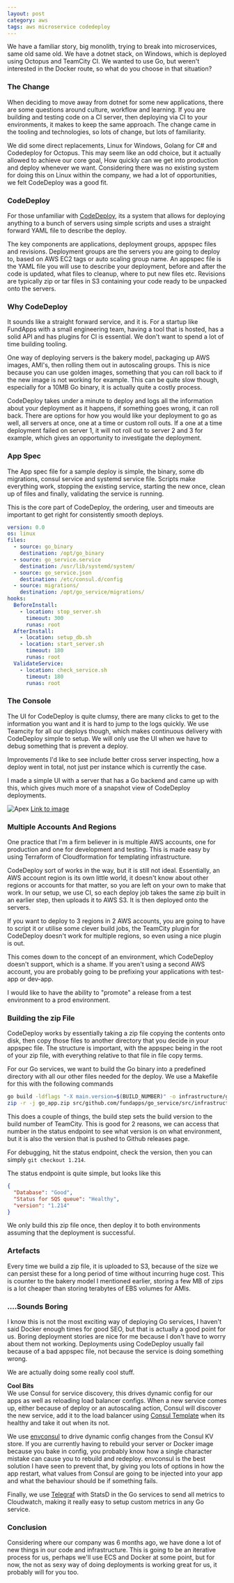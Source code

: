 ```yaml
---
layout: post
category: aws
tags: aws microservice codedeploy
---
```


We have a familiar story, big monolith, trying to break into microservices, same old same old.  We have a dotnet stack, on Windows, which is deployed using Octopus and TeamCity CI.  We wanted to use Go, but weren't interested in the Docker route, so what do you choose in that situation?

### The Change

When deciding to move away from dotnet for some new applications, there are some questions around culture, workflow and learning.  If you are building and testing code on a CI server, then deploying via CI to your environments, it makes to keep the same approach.  The change came in the tooling and technologies, so lots of change, but lots of familiarity.

We did some direct replacements, Linux for Windows, Golang for C# and Codedeploy for Octopus.  This may seem like an odd choice, but it actually allowed to achieve our core goal, How quickly can we get into production and deploy whenever we want.  Considering there was no existing system for doing this on Linux within the company, we had a lot of opportunities, we felt CodeDeploy was a good fit.

### CodeDeploy

For those unfamiliar with [CodeDeploy](https://aws.amazon.com/codedeploy/), its a system that allows for deploying anything to a bunch of servers using simple scripts and uses a straight forward YAML file to describe the deploy.  

The key components are applications, deployment groups, appspec files and revisions.  Deployment groups are the servers you are going to deploy to, based on AWS EC2 tags or auto scaling group name.  An appspec file is the YAML file you will use to describe your deployment, before and after the code is updated, what files to cleanup, where to put new files etc.  Revisions are typically zip or tar files in S3 containing your code ready to be unpacked onto the servers.

### Why CodeDeploy

It sounds like a straight forward service, and it is.  For a startup like FundApps with a small engineering team, having a tool that is hosted, has a solid API and has plugins for CI is essential.  We don't want to spend a lot of time building tooling.  

One way of deploying servers is the bakery model, packaging up AWS images, AMI's, then rolling them out in autoscaling groups.  This is nice because you can use golden images, something that you can roll back to if the new image is not working for example.  This can be quite slow though, especially for a 10MB Go binary, it is actually quite a costly process.

CodeDeploy takes under a minute to deploy and logs all the information about your deployment as it happens, if something goes wrong, it can roll back.  There are options for how you would like your deployment to go as well, all servers at once, one at a time or custom roll outs.  If a one at a time deployment failed on server 1, it will not roll out to server 2 and 3 for example, which gives an opportunity to investigate the deployment.

### App Spec

The App spec file for a sample deploy is simple, the binary, some db migrations, consul service and systemd service file.  Scripts make everything work, stopping the existing service, starting the new once, clean up of files and finally, validating the service is running.  

This is the core part of CodeDeploy, the ordering, user and timeouts are important to get right for consistently smooth deploys.

```yaml
version: 0.0
os: linux
files:
  - source: go_binary
    destination: /opt/go_binary
  - source: go_service.service
    destination: /usr/lib/systemd/system/
  - source: go_service.json
    destination: /etc/consul.d/config
  - source: migrations/
    destination: /opt/go_service/migrations/
hooks:
  BeforeInstall:
    - location: stop_server.sh
      timeout: 300
      runas: root
  AfterInstall:
    - location: setup_db.sh
    - location: start_server.sh
      timeout: 180
      runas: root
  ValidateService:
    - location: check_service.sh
      timeout: 180
      runas: root
```

### The Console

The UI for CodeDeploy is quite clumsy, there are many clicks to get to the information you want and it is hard to jump to the logs quickly.  We use Teamcity for all our deploys though, which makes continuous delivery with CodeDeploy simple to setup.  We will only use the UI when we have to debug something that is prevent a deploy.

Improvements I'd like to see include better cross server inspecting, how a deploy went in total, not just per instance which is currently the case.  

I made a simple UI with a server that has a Go backend and came up with this, which gives much more of a snapshot view of CodeDeploy deployments.

<img src="{{ BASE_PATH}}/images/codedeploy.jpg" class="img-responsive" alt="Apex">
<a href="{{ BASE_PATH}}/images/codedeploy.png" alt="Apex Lambda">Link to image</a>

### Multiple Accounts And Regions

One practice that I'm a firm believer in is multiple AWS accounts, one for production and one for development and testing.  This is made easy by using Terraform of Cloudformation for templating infrastructure.

CodeDeploy sort of works in the way, but it is still not ideal.  Essentially, an AWS account region is its own little world, it doesn't know about other regions or accounts for that matter, so you are left on your own to make that work.  In our setup, we use CI, so each deploy job takes the same zip built in an earlier step, then uploads it to AWS S3.  It is then deployed onto the servers.

If you want to deploy to 3 regions in 2 AWS accounts, you are going to have to script it or utilise some clever build jobs, the TeamCity plugin for CodeDeploy doesn't work for multiple regions, so even using a nice plugin is out.

This comes down to the concept of an environment, which CodeDeploy doesn't support, which is a shame.  If you aren't using a second AWS account, you are probably going to be prefixing your applications with test-app or dev-app.  

I would like to have the ability to "promote" a release from a test environment to a prod environment.

### Building the zip File

CodeDeploy works by essentially taking a zip file copying the contents onto disk, then copy those files to another directory that you decide in your appspec file.  The structure is important, with the appspec being in the root of your zip file, with everything relative to that file in file copy terms.

For our Go services, we want to build the Go binary into a predefined directory with all our other files needed for the deploy.  We use a Makefile for this with the following commands

```sh
go build -ldflags "-X main.version=$(BUILD_NUMBER)" -o infrastructure/go_service
zip -r -j go_app.zip src/github.com/fundapps/go_service/src/infrastructure/*
```

This does a couple of things, the build step sets the build version to the build number of TeamCity.  This is good for 2 reasons, we can access that number in the status endpoint to see what version is on what environment, but it
is also the version that is pushed to Github releases page.  

For debugging, hit the status endpoint, check the version, then you can simply `git checkout 1.214`.

The status endpoint is quite simple, but looks like this

```json
{
  "Database": "Good",
  "Status for SQS queue": "Healthy",
  "version": "1.214"
}
```

We only build this zip file once, then deploy it to both environments assuming that the deployment is successful.  

### Artefacts

Every time we build a zip file, it is uploaded to S3, because of the size we can persist these for a long period of time without incurring huge cost.  This is counter to the bakery model I mentioned earlier, storing a few MB of zips is a lot cheaper than storing terabytes of EBS volumes for AMIs.

### ....Sounds Boring

I know this is not the most exciting way of deploying Go services, I haven't said Docker enough times for good SEO, but that is actually a good point for us.  Boring deployment stories are nice for me because I don't have to worry about them not working.  Deployments using CodeDeploy usually fail because of a bad appspec file, not because the service is doing something wrong.

We are actually doing some really cool stuff.

**Cool Bits**  
We use Consul for service discovery, this drives dynamic config for our apps as well as reloading load balancer configs.  When a new service comes up, either because of deploy or an autoscaling action, Consul will discover the new service, add it to the load balancer using [Consul Template](https://github.com/hashicorp/consul-template) when its healthy and take it out when its not.

We use [envconsul](https://github.com/hashicorp/envconsul) to drive dynamic config changes from the Consul KV store.  If you are currently having to rebuild your server or Docker image because you bake in config, you probably know how a single character mistake can cause you to rebuild and redeploy.  envconsul is the best solution I have seen to prevent that, by giving you lots of options in how the app restart, what values from Consul are going to be injected into your app and what the behaviour should be if something fails.

Finally, we use [Telegraf](https://github.com/influxdata/telegraf) with StatsD in the Go services to send all metrics to Cloudwatch, making it really easy to setup custom metrics in any Go service.

### Conclusion

Considering where our company was 6 months ago, we have done a lot of new things in our code and infrastructure.  This is going to be an iterative process for us, perhaps we'll use ECS and Docker at some point, but for now, the not as sexy way of doing deployments is working great for us, it probably will for you too.
